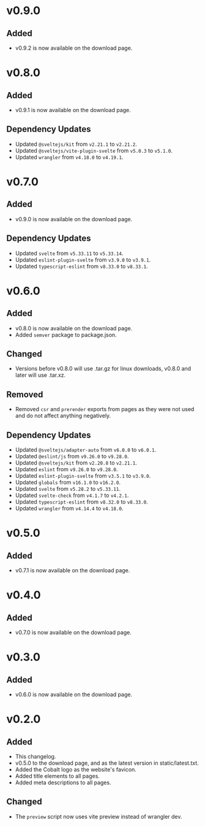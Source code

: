 # v0.9.0

## Added

- v0.9.2 is now available on the download page.

# v0.8.0

## Added

- v0.9.1 is now available on the download page.

## Dependency Updates

- Updated `@sveltejs/kit` from `v2.21.1` to `v2.21.2`.
- Updated `@sveltejs/vite-plugin-svelte` from `v5.0.3` to `v5.1.0`.
- Updated `wrangler` from `v4.18.0` to `v4.19.1`.

# v0.7.0

## Added

- v0.9.0 is now available on the download page.

## Dependency Updates

- Updated `svelte` from `v5.33.11` to `v5.33.14`.
- Updated `eslint-plugin-svelte` from `v3.9.0` to `v3.9.1`.
- Updated `typescript-eslint` from `v8.33.0` to `v8.33.1`.

# v0.6.0

## Added

- v0.8.0 is now available on the download page.
- Added `semver` package to package.json.

## Changed

- Versions before v0.8.0 will use .tar.gz for linux downloads, v0.8.0 and later will use .tar.xz.

## Removed

- Removed `csr` and `prerender` exports from pages as they were not used and do not affect anything negatively.

## Dependency Updates

- Updated `@sveltejs/adapter-auto` from `v6.0.0` to `v6.0.1`.
- Updated `@eslint/js` from `v9.26.0` to `v9.28.0`.
- Updated `@sveltejs/kit` from `v2.20.8` to `v2.21.1`.
- Updated `eslint` from `v9.26.0` to `v9.28.0`.
- Updated `eslint-plugin-svelte` from `v3.5.1` to `v3.9.0`.
- Updated `globals` from `v16.1.0` to `v16.2.0`.
- Updated `svelte` from `v5.28.2` to `v5.33.11`.
- Updated `svelte-check` from `v4.1.7` to `v4.2.1`.
- Updated `typescript-eslint` from `v8.32.0` to `v8.33.0`.
- Updated `wrangler` from `v4.14.4` to `v4.18.0`.

# v0.5.0

## Added

- v0.7.1 is now available on the download page.

# v0.4.0

## Added

- v0.7.0 is now available on the download page.

# v0.3.0

## Added

- v0.6.0 is now available on the download page.

# v0.2.0

## Added

- This changelog.
- v0.5.0 to the download page, and as the latest version in static/latest.txt.
- Added the Cobalt logo as the website's favicon.
- Added title elements to all pages.
- Added meta descriptions to all pages.

## Changed

- The `preview` script now uses vite preview instead of wrangler dev.
